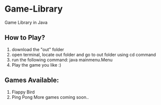 # Game-Library
Game Library in Java

## How to Play?
1. download the "out" folder 
2. open terminal, locate out folder and go to out folder using cd command
3. run the following command: java mainmenu.Menu
4. Play the game you like :)

## Games Available:
1. Flappy Bird 
2. Ping Pong
More games coming soon..
